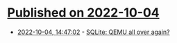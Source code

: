 # [Published on 2022-10-04](index.md)

* [2022-10-04, 14:47:02](https://lobste.rs/s/wvshhd/sqlite_qemu_all_over_again) - [SQLite: QEMU all over again?](https://glaubercosta-11125.medium.com/sqlite-qemu-all-over-again-aedad19c9a1c)
